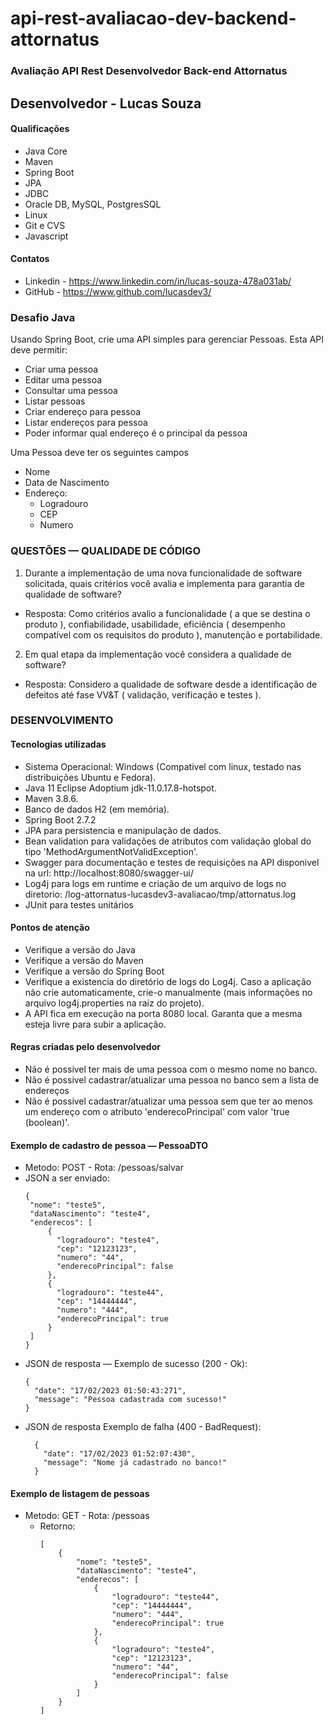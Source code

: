 # api-rest-avaliacao-dev-backend-attornatus

### Avaliação API Rest Desenvolvedor Back-end Attornatus

## Desenvolvedor - Lucas Souza

#### Qualificações
* Java Core
* Maven
* Spring Boot
* JPA
* JDBC
* Oracle DB, MySQL, PostgresSQL
* Linux
* Git e CVS
* Javascript

#### Contatos
* Linkedin - https://www.linkedin.com/in/lucas-souza-478a031ab/
* GitHub - https://www.github.com/lucasdev3/

### Desafio Java

Usando Spring Boot, crie uma API simples para gerenciar Pessoas. Esta API deve permitir:

* Criar uma pessoa
* Editar uma pessoa
* Consultar uma pessoa
* Listar pessoas
* Criar endereço para pessoa
* Listar endereços para pessoa
* Poder informar qual endereço é o principal da pessoa

Uma Pessoa deve ter os seguintes campos

* Nome
* Data de Nascimento
* Endereço:
    * Logradouro
    * CEP
    * Numero
    
### QUESTÕES — QUALIDADE DE CÓDIGO
1.	Durante a implementação de uma nova funcionalidade de software solicitada, quais critérios você avalia e implementa para garantia de qualidade de software?
  * Resposta: Como critérios avalio a funcionalidade ( a que se destina o produto ), confiabilidade, usabilidade, eficiência ( desempenho compatível com os requisitos do produto ), manutenção e portabilidade. 
  
2.	Em qual etapa da implementação você considera a qualidade de software?
  * Resposta: Considero a qualidade de software desde a identificação de defeitos até fase VV&T ( validação, verificação e testes ). 



### DESENVOLVIMENTO

#### Tecnologias utilizadas

* Sistema Operacional: Windows (Compativel com linux, testado nas distribuições Ubuntu e Fedora).
* Java 11 Eclipse Adoptium jdk-11.0.17.8-hotspot.
* Maven 3.8.6.
* Banco de dados H2 (em memória).
* Spring Boot 2.7.2
* JPA para persistencia e manipulação de dados.
* Bean validation para validações de atributos com validação global do tipo
  'MethodArgumentNotValidException'.
* Swagger para documentação e testes de requisições na API disponivel na
  url: http://localhost:8080/swagger-ui/
* Log4j para logs em runtime e criação de um arquivo de logs no diretorio:
  /log-attornatus-lucasdev3-avaliacao/tmp/attornatus.log
* JUnit para testes unitários

#### Pontos de atenção

* Verifique a versão do Java
* Verifique a versão do Maven
* Verifique a versão do Spring Boot
* Verifique a existencia do diretório de logs do Log4j. Caso a aplicação não crie automaticamente,
  crie-o manualmente (mais informações no arquivo log4j.properties na raiz do projeto).
* A API fica em execução na porta 8080 local. Garanta que a mesma esteja livre para subir a aplicação.

#### Regras criadas pelo desenvolvedor

* Não é possivel ter mais de uma pessoa com o mesmo nome no banco.
* Não é possivel cadastrar/atualizar uma pessoa no banco sem a lista de endereços
* Não é possivel cadastrar/atualizar uma pessoa sem que ter ao menos um endereço com o atributo
  'enderecoPrincipal' com valor 'true (boolean)'.

#### Exemplo de cadastro de pessoa — PessoaDTO

* Metodo: POST - Rota: /pessoas/salvar
* JSON a ser enviado:
    ```
    {
     "nome": "teste5",
     "dataNascimento": "teste4",
     "enderecos": [
         {
           "logradouro": "teste4",
           "cep": "12123123",
           "numero": "44",
           "enderecoPrincipal": false
         },
         {
           "logradouro": "teste44",
           "cep": "14444444",
           "numero": "444",
           "enderecoPrincipal": true
         }
     ]
    }
    ```
* JSON de resposta — Exemplo de sucesso (200 - Ok):
    ```
    {
      "date": "17/02/2023 01:50:43:271",
      "message": "Pessoa cadastrada com sucesso!"
    }
    ```
* JSON de resposta  Exemplo de falha (400 - BadRequest):
  ```
    {
      "date": "17/02/2023 01:52:07:430",
      "message": "Nome já cadastrado no banco!"
    }
  ```

#### Exemplo de listagem de pessoas

* Metodo: GET - Rota: /pessoas
  * Retorno:
    ```
    [
        {
            "nome": "teste5",
            "dataNascimento": "teste4",
            "enderecos": [
                {
                    "logradouro": "teste44",
                    "cep": "14444444",
                    "numero": "444",
                    "enderecoPrincipal": true
                },
                {
                    "logradouro": "teste4",
                    "cep": "12123123",
                    "numero": "44",
                    "enderecoPrincipal": false
                }
            ]
        }
    ]
    ```
